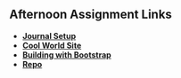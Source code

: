 ## Afternoon Assignment Links

* **[Journal Setup](https://github.com/masonspacestation/fs-journal)**
* **[Cool World Site](https://masonspacestation.github.io/cool-world-site/)**
* **[Building with Bootstrap](https://masonspacestation.github.io/1.3_building-with-bootstrap/)**
* **[Repo](https://github.com/masonspacestation/<ASSIGNMENT_REPO>)**
